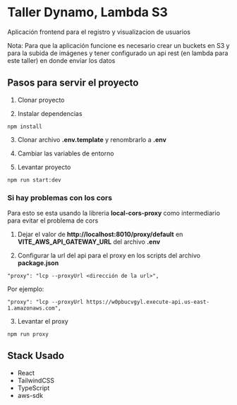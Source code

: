 # Taller Dynamo, Lambda S3
Aplicación frontend para el registro y visualizacion de usuarios 

Nota: Para que la aplicación funcione es necesario crear un buckets en S3 y para la subida de imágenes y tener configurado un api rest (en lambda para este taller) en donde enviar los datos

## Pasos para servir el proyecto

1. Clonar proyecto

2. Instalar dependencias
```
npm install
```

3. Clonar archivo __.env.template__ y renombrarlo a __.env__

4. Cambiar las variables de entorno

5. Levantar proyecto
```
npm run start:dev
```

### Si hay problemas con los cors

Para esto se esta usando la libreria __local-cors-proxy__ como intermediario para evitar el problema de cors

1. Dejar el valor de __http://localhost:8010/proxy/default__ en __VITE_AWS_API_GATEWAY_URL__ del archivo __.env__

2. Configurar la url del api para el proxy en los scripts del archivo __package.json__

```
"proxy": "lcp --proxyUrl <dirección de la url>",
```
Por ejemplo:
```
"proxy": "lcp --proxyUrl https://w0pbucvgyl.execute-api.us-east-1.amazonaws.com",
```

3. Levantar el proxy
```
npm run proxy
```

## Stack Usado
- React
- TailwindCSS
- TypeScript
- aws-sdk
